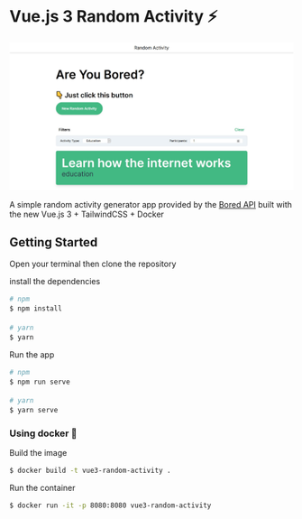 # Vue.js 3 Random Activity ⚡

![Random Activity App](screenshots/app.jpg)

A simple random activity generator app provided by the [Bored API](https://www.boredapi.com) built with the new Vue.js 3 + TailwindCSS + Docker

## Getting Started

Open your terminal then clone the repository

install the dependencies

```bash
# npm
$ npm install

# yarn
$ yarn
```

Run the app

```bash
# npm
$ npm run serve

# yarn
$ yarn serve
```

### Using docker 🐳

Build the image

```bash
$ docker build -t vue3-random-activity .
```

Run the container

```bash
$ docker run -it -p 8080:8080 vue3-random-activity
```
